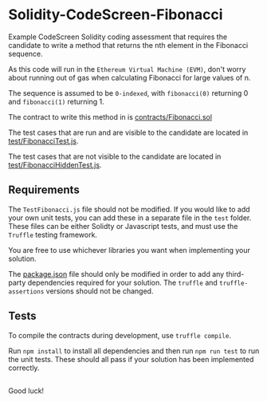 # Solidity-CodeScreen-Fibonacci
Example CodeScreen Solidity coding assessment that requires the candidate to write a method that returns the nth element in the Fibonacci sequence.

As this code will run in the `Ethereum Virtual Machine (EVM)`, don't worry about running out of gas when calculating Fibonacci
for large values of n.

The sequence is assumed to be `0-indexed`, with `fibonacci(0)` returning 0 and `fibonacci(1)` returning 1.

The contract to write this method in is [contracts/Fibonacci.sol](contracts/Fibonacci.sol)

The test cases that are run and are visible to the candidate are located in [test/FibonacciTest.js](test/FibonacciTest.js).

The test cases that are not visible to the candidate are located in [test/FibonacciHiddenTest.js](test/FibonacciHiddenTest.js).

## Requirements

The `TestFibonacci.js` file should not be modified. If you would like to add your own unit tests, you
can add these in a separate file in the `test` folder. These files can be either Solidty or Javascript tests, and must use
the `Truffle` testing framework.

You are free to use whichever libraries you want when implementing your solution.

The [package.json](package.json) file should only be modified in order to add any third-party dependencies required for your solution. The `truffle` and `truffle-assertions` versions should not be changed.

## Tests

To compile the contracts during development, use `truffle compile`.

Run `npm install` to install all dependencies and then run `npm run test` to run the unit tests. These should all pass if your solution has been implemented correctly.

##

Good luck!
